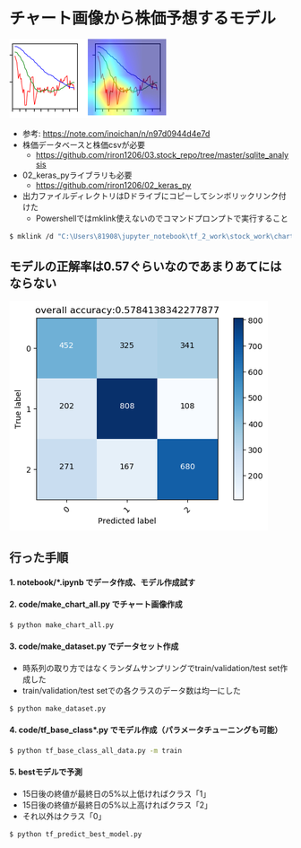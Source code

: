 # チャート画像から株価予想するモデル

![sample_chart.png](https://github.com/riron1206/chart_model/blob/master/sample_chart.png)

- 参考: https://note.com/inoichan/n/n97d0944d4e7d
- 株価データベースと株価csvが必要
	- https://github.com/riron1206/03.stock_repo/tree/master/sqlite_analysis
- 02_keras_pyライブラリも必要
	- https://github.com/riron1206/02_keras_py
- 出力ファイルディレクトリはDドライブにコピーしてシンボリックリンク付けた
	- Powershellではmklink使えないのでコマンドプロンプトで実行すること
```bash
$ mklink /d "C:\Users\81908\jupyter_notebook\tf_2_work\stock_work\chart_model\output_new" "D:\work\chart_model\output_new"
```

## モデルの正解率は0.57ぐらいなのであまりあてにはならない
![CM_without_normalize_best_val_accuracy_h5.png](https://github.com/riron1206/chart_model/blob/master/CM_without_normalize_best_val_accuracy_h5.png)


## 行った手順
#### 1. notebook/*.ipynb でデータ作成、モデル作成試す
#### 2. code/make_chart_all.py でチャート画像作成
```bash
$ python make_chart_all.py
```
#### 3. code/make_dataset.py でデータセット作成
- 時系列の取り方ではなくランダムサンプリングでtrain/validation/test set作成した
- train/validation/test setでの各クラスのデータ数は均一にした
```bash
$ python make_dataset.py
```
#### 4. code/tf_base_class*.py でモデル作成（パラメータチューニングも可能）
```bash
$ python tf_base_class_all_data.py -m train
```
#### 5. bestモデルで予測
- 15日後の終値が最終日の5%以上低ければクラス「1」
- 15日後の終値が最終日の5%以上高ければクラス「2」
- それ以外はクラス「0」
```bash
$ python tf_predict_best_model.py
```
